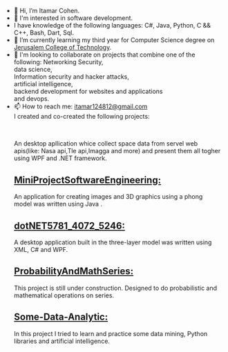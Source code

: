 - 👋 Hi, I’m Itamar Cohen.
- 👀 I'm interested in software development. 
- I have knowledge of the following languages: C#, Java, Python, C && C++, Bash, Dart, Sql.
- 🌱 I’m currently learning my third year for Computer Science degree on <a href=https://www.jct.ac.il/en>Jerusalem College of Technology</a>.
- 💞️ I'm looking to collaborate on projects that combine one of the following: 
   Networking Security,</br>
   data science,</br>
   Information security and hacker attacks,</br>
   artificial intelligence,</br>
   backend development for websites and applications</br>and devops.</br>
- 📫 How to reach me: itamar124812@gmail.com </br>
   I created and co-created the following projects:</br>
   <h2><a herf=https://github.com/omcoch/SpaceExplorer</a></h2></br>
   An desktop apllication whice collect space data from servel web apis(like: Nasa api,Tle api,Imagga and more) and present them all togher using WPF and .NET framework.</br>
   <h2><a href=https://github.com/itamar124812/MiniProjectSoftwareEngineering> MiniProjectSoftwareEngineering:</a></h2>
   An application for creating images and 3D graphics using a phong model was written using Java .</br>
   <h2><a href=https://github.com/itamar124812/dotNET5781_4072_5246> dotNET5781_4072_5246:</a></h2>
   A desktop application built in the three-layer model was written using XML, C# and WPF.</br>
   <h2><a href= https://github.com/itamar124812/ProbabilityAndMathSeries>ProbabilityAndMathSeries:</a></h2>
   This project is still under construction. Designed to do probabilistic and mathematical operations on series.</br>
   <h2><a href=https://github.com/itamar124812/Some-Data-Analytic>Some-Data-Analytic:</a></h2>
   In this project I tried to learn and practice some data mining, Python libraries and artificial intelligence.
<!---
itamar124812/itamar124812 is a ✨ special ✨ repository because its `README.md` (this file) appears on your GitHub profile.
You can click the Preview link to take a look at your changes.
--->
